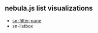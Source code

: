 ## nebula.js list visualizations

- [sn-filter-pane](./packages/sn-filter-pane/README.md)
- sn-listbox
